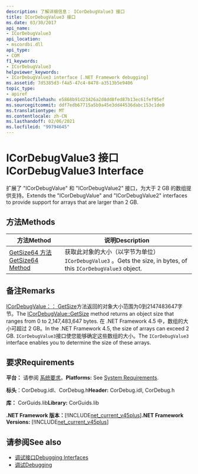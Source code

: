 ```yaml
---
description: 了解详细信息： ICorDebugValue3 接口
title: ICorDebugValue3 接口
ms.date: 03/30/2017
api_name:
- ICorDebugValue3
api_location:
- mscordbi.dll
api_type:
- COM
f1_keywords:
- ICorDebugValue3
helpviewer_keywords:
- ICorDebugValue3 interface [.NET Framework debugging]
ms.assetid: 7d5385d3-f4a5-47c4-8478-a3513b5e9406
topic_type:
- apiref
ms.openlocfilehash: e5868b91d23426a2d8dd8fed87b13ec61fef95ef
ms.sourcegitcommit: ddf7edb67715a5b9a45e3dd44536dabc153c1de0
ms.translationtype: MT
ms.contentlocale: zh-CN
ms.lasthandoff: 02/06/2021
ms.locfileid: "99794645"
---
```

# <a name="icordebugvalue3-interface"></a><span data-ttu-id="7eb94-103">ICorDebugValue3 接口</span><span class="sxs-lookup"><span data-stu-id="7eb94-103">ICorDebugValue3 Interface</span></span>

<span data-ttu-id="7eb94-104">扩展了 "ICorDebugValue" 和 "ICorDebugValue2" 接口，为大于 2 GB 的数组提供支持。</span><span class="sxs-lookup"><span data-stu-id="7eb94-104">Extends the "ICorDebugValue" and "ICorDebugValue2" interfaces to provide support for arrays that are larger than 2 GB.</span></span>  
  
## <a name="methods"></a><span data-ttu-id="7eb94-105">方法</span><span class="sxs-lookup"><span data-stu-id="7eb94-105">Methods</span></span>  
  
|<span data-ttu-id="7eb94-106">方法</span><span class="sxs-lookup"><span data-stu-id="7eb94-106">Method</span></span>|<span data-ttu-id="7eb94-107">说明</span><span class="sxs-lookup"><span data-stu-id="7eb94-107">Description</span></span>|  
|------------|-----------------|  
|[<span data-ttu-id="7eb94-108">GetSize64 方法</span><span class="sxs-lookup"><span data-stu-id="7eb94-108">GetSize64 Method</span></span>](icordebugvalue3-getsize64-method.md)|<span data-ttu-id="7eb94-109">获取此对象的大小（以字节为单位） `ICorDebugValue3` 。</span><span class="sxs-lookup"><span data-stu-id="7eb94-109">Gets the size, in bytes, of this `ICorDebugValue3` object.</span></span>|  
  
## <a name="remarks"></a><span data-ttu-id="7eb94-110">备注</span><span class="sxs-lookup"><span data-stu-id="7eb94-110">Remarks</span></span>  

 <span data-ttu-id="7eb94-111">[ICorDebugValue：： GetSize](icordebugvalue3-getsize64-method.md)方法返回的对象大小范围为0到2147483647字节。</span><span class="sxs-lookup"><span data-stu-id="7eb94-111">The [ICorDebugValue::GetSize](icordebugvalue3-getsize64-method.md) method returns an object size that ranges from 0 to 2,147,483,647 bytes.</span></span> <span data-ttu-id="7eb94-112">在 .NET Framework 4.5 中，数组的大小可超过 2 GB。</span><span class="sxs-lookup"><span data-stu-id="7eb94-112">In the .NET Framework 4.5, the size of arrays can exceed 2 GB.</span></span> <span data-ttu-id="7eb94-113">`ICorDebugValue3`接口使您能够确定这些数组的大小。</span><span class="sxs-lookup"><span data-stu-id="7eb94-113">The `ICorDebugValue3` interface enables you to determine the size of these arrays.</span></span>  
  
## <a name="requirements"></a><span data-ttu-id="7eb94-114">要求</span><span class="sxs-lookup"><span data-stu-id="7eb94-114">Requirements</span></span>  

 <span data-ttu-id="7eb94-115">**平台：** 请参阅 [系统要求](../../get-started/system-requirements.md)。</span><span class="sxs-lookup"><span data-stu-id="7eb94-115">**Platforms:** See [System Requirements](../../get-started/system-requirements.md).</span></span>  
  
 <span data-ttu-id="7eb94-116">**标头**：CorDebug.idl、CorDebug.h</span><span class="sxs-lookup"><span data-stu-id="7eb94-116">**Header:** CorDebug.idl, CorDebug.h</span></span>  
  
 <span data-ttu-id="7eb94-117">**库：** CorGuids.lib</span><span class="sxs-lookup"><span data-stu-id="7eb94-117">**Library:** CorGuids.lib</span></span>  
  
 <span data-ttu-id="7eb94-118">**.NET Framework 版本：**[!INCLUDE[net_current_v45plus](../../../../includes/net-current-v45plus-md.md)]</span><span class="sxs-lookup"><span data-stu-id="7eb94-118">**.NET Framework Versions:** [!INCLUDE[net_current_v45plus](../../../../includes/net-current-v45plus-md.md)]</span></span>  
  
## <a name="see-also"></a><span data-ttu-id="7eb94-119">请参阅</span><span class="sxs-lookup"><span data-stu-id="7eb94-119">See also</span></span>

- [<span data-ttu-id="7eb94-120">调试接口</span><span class="sxs-lookup"><span data-stu-id="7eb94-120">Debugging Interfaces</span></span>](debugging-interfaces.md)
- [<span data-ttu-id="7eb94-121">调试</span><span class="sxs-lookup"><span data-stu-id="7eb94-121">Debugging</span></span>](index.md)
